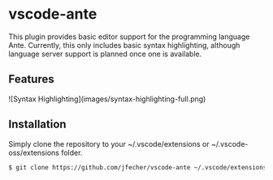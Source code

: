 # vscode-ante

This plugin provides basic editor support for the programming language Ante.
Currently, this only includes basic syntax highlighting, although language server
support is planned once one is available.

## Features

\!\[Syntax Highlighting\]\(images/syntax-highlighting-full.png\)

## Installation

Simply clone the repository to your ~/.vscode/extensions or ~/.vscode-oss/extensions folder.

```sh
$ git clone https://github.com/jfecher/vscode-ante ~/.vscode/extensions/vscode-ante
```
